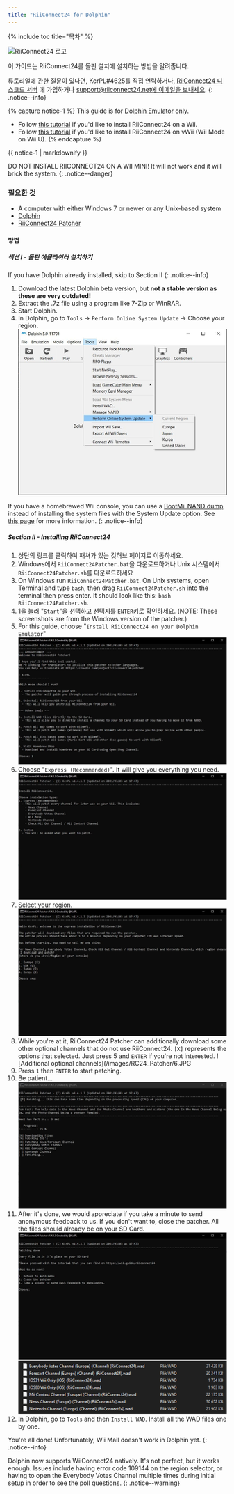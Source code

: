 ```yaml
---
title: "RiiConnect24 for Dolphin"
---
```


{% include toc title="목차" %}

![RiiConnect24 로고](/images/WiiRC24Logo.jpg)

이 가이드는 RiiConnect24를 돌핀 설치에 설치하는 방법을 알려줍니다.

튜토리얼에 관한 질문이 있다면, KcrPL#4625를 직접 연락하거나, [RiiConnect24 디스코드 서버](https://discord.gg/rc24) 에 가입하거나 [support@riiconnect24.net에 이메일을 보내세요](mailto:support@riiconnect24.net).
{: .notice--info}

{% capture notice-1 %}
This guide is for [Dolphin Emulator](https://dolphin-emu.org) only.

- Follow [this tutorial](riiconnect24-wii) if you'd like to install RiiConnect24 on a Wii.
- Follow [this tutorial](riiconnect24-vwii) if you'd like to install RiiConnect24 on vWii (Wii Mode on Wii U).
{% endcapture %}

<div class="notice--warning">{{ notice-1 | markdownify }}</div>

DO NOT INSTALL RIICONNECT24 ON A WII MINI! It will not work and it will brick the system.
{: .notice--danger}

### 필요한 것

* A computer with either Windows 7 or newer or any Unix-based system
* [Dolphin](https://dolphin-emu.org/download/)
* [RiiConnect24 Patcher](https://github.com/RiiConnect24/RiiConnect24-Patcher/releases)

#### 방법

##### 섹션 I - 돌핀 에뮬레이터 설치하기

If you have Dolphin already installed, skip to Section II
{: .notice--info}

1. Download the latest Dolphin beta version, but **not a stable version as these are very outdated!**
2. Extract the .7z file using a program like 7-Zip or WinRAR.
3. Start Dolphin.
4. In Dolphin, go to `Tools` -> `Perform Online System Update` -> Choose your region. ![온라인 시스템 업데이트 하기](/images/Dolphin_RC24/1.jpg)

If you have a homebrewed Wii console, you can use a [BootMii NAND dump](bootmii) instead of installing the system files with the System Update option. See [this page](https://wiki.dolphin-emu.org/index.php?title=NAND_Usage_Guide) for more information.
{: .notice--info}

##### Section II - Installing RiiConnect24

1. 상단의 링크를 클릭하여 패쳐가 있는 깃허브 페이지로 이동하세요.
2. Windows에서 `RiiConnect24Patcher.bat`을 다운로드하거나 Unix 시스템에서 `RiiConnect24Patcher.sh`를 다운로드하세요
3. On Windows run `RiiConnect24Patcher.bat`. On Unix systems, open Terminal and type `bash`, then drag `RiiConnect24Patcher.sh` into the terminal then press enter. It should look like this: `bash RiiConnect24Patcher.sh`.
4. 1을 눌러 "`Start`"을 선택하고 선택지를 `ENTER`키로 확인하세요. (NOTE: These screenshots are from the Windows version of the patcher.)
5. For this guide, choose "`Install RiiConnect24 on your Dolphin Emulator`" ![Install RiiConnect24](/images/RC24_Patcher/3.JPG)
6. Choose "`Express (Recommended)`". It will give you everything you need. ![Express Settings](/images/RC24_Patcher/4.JPG)
7. Select your region. ![Select your region](/images/RC24_Patcher/5.JPG)
8. While you're at it, RiiConnect24 Patcher can additionally download some other optional channels that do not use RiiConnect24. `[X]` represents the options that selected. Just press 5 and `ENTER` if you're not interested. !\[Additional optional channels\](/images/RC24_Patcher/6.JPG
9. Press `1` then `ENTER` to start patching.
10. Be patient... ![It's patching!](/images/RC24_Patcher/9.JPG)
11. After it's done, we would appreciate if you take a minute to send anonymous feedback to us.  If you don't want to, close the patcher. All the files should already be on your SD Card. ![다 됐습니다!](/images/RC24_Patcher/10.JPG) ![Files copied](/images/RC24_Patcher/11.PNG)
12. In Dolphin, go to `Tools` and then `Install WAD`. Install all the WAD files one by one.

You're all done! Unfortunately, Wii Mail doesn't work in Dolphin yet.
{: .notice--info}

Dolphin now supports WiiConnect24 natively. It's not perfect, but it works enough. Issues include having error code 109144 on the region selector, or having to open the Everybody Votes Channel multiple times during initial setup in order to see the poll questions.
{: .notice--warning}